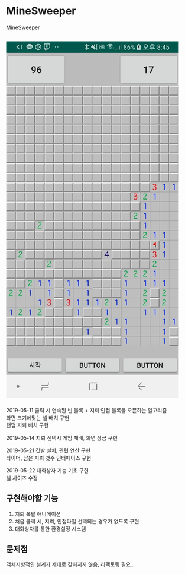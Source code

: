 # MineSweeper
MineSweeper

![img1](./img/img1.jpg)
---


2019-05-11
클릭 시 연속된 빈 블록 + 지뢰 인접 블록들 오픈하는 알고리즘 <br>
화면 크기에맞는 셀 배치 구현 <br>
랜덤 지뢰 배치 구현 <br>

2019-05-14
지뢰 선택시 게임 패배, 화면 잠금 구현 <br>

2019-05-21
깃발 설치, 관련 연산 구현 <br>
타이머, 남은 지뢰 갯수 인터페이스 구현 <br>

2019-05-22
대화상자 기능 기초 구현 <br>
셀 사이즈 수정 <br>

## 구현해야할 기능
1. 지뢰 폭팔 애니메이션 
2. 처음 클릭 시, 지뢰, 인접타일 선택되는 경우가 없도록 구현
3. 대화상자를 통한 환경설정 시스템

## 문제점
객체지향적인 설계가 제대로 갖춰지지 않음, 리팩토링 필요..
